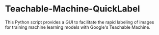 # Teachable-Machine-QuickLabel
This Python script provides a GUI to facilitate the rapid labeling of images for training machine learning models with Google's Teachable Machine.
